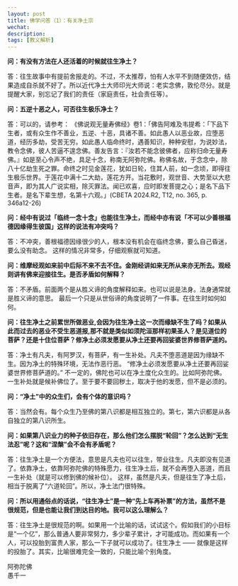 ```yaml
---
layout: post
title: 佛学问答（1）：有关净土宗
wechat: 
description: 
tags: [教义解析]
---
```


**问：有没有方法在人还活着的时候就往生净土？**

答：往生故事中有提前舍报走的。不过，不太推荐，怕有人水平不到随便效仿，结果造成自杀就不好了。所以近代净土大师印光大师说：老实念佛，敦伦尽分。就是提醒大家，别忘记了我们的责任（家庭责任，社会责任等）。

**问：五逆十恶之人，可否往生极乐净土？**

答：可以的，请参考：
《佛说观无量寿佛经》卷1：「佛告阿难及韦提希：「下品下生者，或有众生作不善业，五逆、十恶，具诸不善。如此愚人以恶业故，应堕恶道，经历多劫，受苦无穷。如此愚人临命终时，遇善知识，种种安慰，为说妙法，教令念佛，彼人苦逼不遑念佛。善友告言：『汝若不能念彼佛者，应称归命无量寿佛。』如是至心令声不绝，具足十念，称南无阿弥陀佛。称佛名故，于念念中，除八十亿劫生死之罪。命终之时见金莲花，犹如日轮，住其人前，如一念顷，即得往生极乐世界。于莲花中满十二大劫，莲花方开。当花敷时，观世音、大势至以大悲音声，即为其人广说实相，除灭罪法。闻已欢喜，应时即发菩提之心；是名下品下生者。是名下辈生想，名第十六观。」(CBETA 2024.R2, T12, no. 365, p. 346a12-26)

**问：经中有说过「临终一念十念」也能往生净土，而经中亦有说「不可以少善根福德因缘得生彼国」这样的说法有冲突吗？**

答：不冲突，善根福德因缘很少的人，根本没有机会在临终念佛，要么自己昏迷，要么没有助念。 这样的情况非常多，仔细观察就可知道。

**问：维摩经观如来前中后际不来不去不住。金刚经讲如来无所从来亦无所去。观经则讲有佛来迎接往生。是否矛盾如何解释？**

答：不矛盾。前面两个是从胜义谛的角度解释如来。也可以说是法身。法身通常就是胜义谛的意思。 最后一个只是从世俗谛的角度说明了一件事。在往生时如何如何。

**问：往生净土之前累世所做恶业,会因为往生净土这一次而缘缺不生了吗？如果从此而过去的恶业不受生恶道报,那不就是类似如须陀洹那样初果圣人？是见道位的菩萨？还是十住位菩萨？修净土必须发愿要从净土还要再回娑婆世界修菩萨道的。**

答：净土有凡夫，有阿罗汉，有菩萨，有一生补处。凡夫不堕恶道是因为缘缺不生。因为净土的特殊环境，无法作恶行恶。 “修净土必须发愿要从净土还要再回娑婆世界修菩萨道的。”  不一定的，佛陀也可以在净土度化众生的。比如阿弥陀佛。一生补处就是候补佛位了。至于要不要回秽土，取决于他的发愿，但不是必须的。

**问：“净土”中的众生们，会有个体的意识吗？**

答：当然会有。每个众生乃至佛的第八识都是相互独立的。第七，第六识都是从各自独立的第八识所生。

**问：如果第八识业力的种子依旧存在，那么他们怎么摆脱“轮回”？怎么达到“无生法忍”呢？这和“涅槃”会不会有矛盾呢？**

答：往生净土是一个方便法，意思是凡夫也可以往生，带业往生。凡夫即没有见道了。依靠净土，依靠阿弥陀佛的特殊愿力，往生净土后，就不会再堕入恶道，而且一生补处（就是可以修到佛的候补位）。 这样，虽然是凡夫，但是往生了净土后，相当于脱离了“六道轮回”。所以，净土法门很特殊。

**问：所以用通俗点的话说，“往生净土”是一种“先上车再补票”的方法，虽然不是很规范，但是也能让我们到达目的地。我可以这么理解么？**

答：往生净土是很规范的啊。如果用一个比喻的话，试试这个。假如我们的小目标是“一个亿”，那么普通人要非常努力，多少辈子累计，才可能成功。而如果有一个人，可以投胎到富贵人家，那么一下子就可以成功了。往生净土 —— 就像是这样的投胎了。其实，比喻很难完全一致的，只能比喻个别角度。


阿弥陀佛<br>
愚千一


